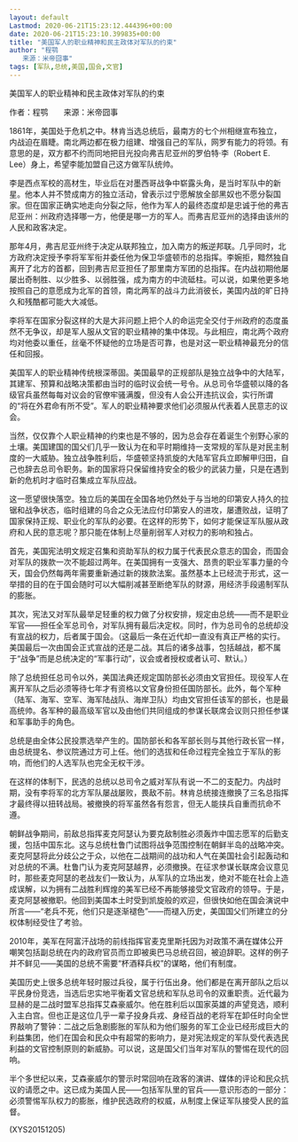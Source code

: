 ```yaml
---
layout: default
Lastmod: 2020-06-21T15:23:12.444396+00:00
date: 2020-06-21T15:23:10.399835+00:00
title: "美国军人的职业精神和民主政体对军队的约束"
author: "程鹗
　　来源：米帝囧事"
tags: [军队,总统,美国,国会,文官]
---
```


美国军人的职业精神和民主政体对军队的约束

作者：程鹗　　来源：米帝囧事

1861年，美国处于危机之中。林肯当选总统后，最南方的七个州相继宣布独立，内战迫在眉睫。南北两边都在极力组建、增强自己的军队，网罗有能力的将领。有意思的是，双方都不约而同地把目光投向弗吉尼亚州的罗伯特·李（Robert E. Lee）身上，希望李能加盟自己这方做军队统帅。

李是西点军校的高材生，毕业后在对墨西哥战争中崭露头角，是当时军队中的新星。他本人并不赞成南方的独立活动，曾表示过宁愿解放全部黑奴也不愿分裂国家。但在国家正确实地走向分裂之际，他作为军人的最终态度却是忠诚于他的弗吉尼亚州：州政府选择哪一方，他便是哪一方的军人。而弗吉尼亚州的选择由该州的人民和政客决定。

那年4月，弗吉尼亚州终于决定从联邦独立，加入南方的叛逆邦联。几乎同时，北方政府决定授予李将军军衔并委任他为保卫华盛顿市的总指挥。李婉拒，黯然独自离开了北方的首都，回到弗吉尼亚担任了那里南方军团的总指挥。在内战初期他屡屡出奇制胜、以少胜多、以弱胜强，成为南方的中流砥柱。可以说，如果他更多地按照自己的意愿成为北军的首领，南北两军的战斗力此消彼长，美国内战的旷日持久和残酷都可能大大减低。

李将军在国家分裂这样的大是大非问题上把个人的命运完全交付于州政府的态度虽然不无争议，却是军人服从文官的职业精神的集中体现。与此相应，南北两个政府均对他委以重任，丝毫不怀疑他的立场是否可靠，也是对这一职业精神最充分的信任和回报。

美国军人的职业精神传统根深蒂固。美国最早的正规部队是独立战争中的大陆军，其建军、预算和战略决策都由当时的临时议会统一号令。从总司令华盛顿以降的各级官兵虽然每每对议会的官僚牢骚满腹，但没有人会公开违抗议会，实行所谓的“将在外君命有所不受”。军人的职业精神要求他们必须服从代表着人民意志的议会。

当然，仅仅靠个人职业精神的约束也是不够的，因为总会存在着诞生个别野心家的土壤。美国建国的国父们几乎一致认为在和平时期维持一支常规的军队是对民主制度的一大威胁。独立战争胜利后，华盛顿坚持凯旋的大陆军官兵立即解甲归田，自己也辞去总司令职务。新的国家将只保留维持安全的极少的武装力量，只是在遇到新的危机时才临时召集成立军队应战。

这一愿望很快落空。独立后的美国在全国各地仍然处于与当地的印第安人持久的拉锯和战争状态，临时组建的乌合之众无法应付印第安人的进攻，屡遭败战，证明了国家保持正规、职业化的军队的必要。在这样的形势下，如何才能保证军队服从政府和人民的意志呢？那只能在体制上尽量削弱军人对权力的影响和独占。

首先，美国宪法明文规定召集和资助军队的权力属于代表民众意志的国会，而国会对军队的拨款一次不能超过两年。在美国拥有一支强大、昂贵的职业军事力量的今天，国会仍然每两年需要重新通过新的拨款法案。虽然基本上已经流于形式，这一举措的目的在于国会随时可以大幅削减甚至断绝军队的财源，用经济手段遏制军队的膨胀。

其次，宪法又对军队最举足轻重的权力做了分权安排，规定由总统——而不是职业军官——担任全军总司令，对军队拥有最后决定权。同时，作为总司令的总统却没有宣战的权力，后者属于国会。（这最后一条在近代却一直没有真正严格的实行。美国最后一次由国会正式宣战的还是二战。其后的诸多战事，包括越战，都不属于“战争”而是总统决定的“军事行动”，议会或者授权或者认可、默认。）

除了总统担任总司令以外，美国法典还规定国防部长必须由文官担任。现役军人在离开军队之后必须等待七年才有资格以文官身份担任国防部长。此外，每个军种（陆军、海军、空军、海军陆战队、海岸卫队）均由文官担任该军的部长，也是最高统帅。各军种的最高级军官以及由他们共同组成的参谋长联席会议则只担任参谋和军事助手的角色。

总统是由全体公民投票选举产生的。国防部长和各军部长则与其他行政长官一样，由总统提名、参议院通过方可上任。他们的选拔和任命过程完全独立于军队的影响，而他们的人选军队也完全无权干涉。

在这样的体制下，民选的总统以总司令之威对军队有说一不二的支配力。内战时期，没有李将军的北方军队屡战屡败，畏敌不前。林肯总统接连撤换了三名总指挥才最终得以扭转战局。被撤换的将军虽然各有怨言，但无人能挟兵自重而抗命不遵。

朝鲜战争期间，前敌总指挥麦克阿瑟认为要克敌制胜必须轰炸中国志愿军的后勤支援，包括中国东北。这与总统杜鲁门试图将战争范围控制在朝鲜半岛的战略冲突。麦克阿瑟将此分歧公之于众，以他在二战期间的战功和人气在美国社会引起轰动和对总统的不满。杜鲁门认为麦克阿瑟越界，必须撤换。在征求参谋长联席会议意见时，那些麦克阿瑟的老战友们一致认为，从军队的立场出发，绝对不能在社会上造成误解，以为拥有二战胜利辉煌的美军已经不再能够接受文官政府的领导。于是，麦克阿瑟被撤职。他回到美国本土时受到凯旋般的欢迎，但很快如他在国会演说中所言——“老兵不死，他们只是逐渐褪色”——而褪入历史，美国国父们所建立的分权体制经受住了考验。

2010年，美军在阿富汗战场的前线指挥官麦克里斯托因为对政策不满在媒体公开嘲笑包括副总统在内的政府官员而立即被奥巴马总统召回，被迫辞职。这样的例子并不鲜见——美国的总统不需要“杯酒释兵权”的谋略，他们有制度。

美国历史上很多总统年轻时服过兵役，属于行伍出身。他们都是在离开部队之后以平民身份竞选，当选后忠实地平衡着文官总统和军队总司令的双重职责。近代最为显赫的是二战时盟军总指挥艾森豪威尔。他在胜利后以国家英雄的声望竞选，顺利入主白宫。但也正是这位几乎一辈子投身兵戎、身经百战的老将军在卸任时向全世界敲响了警钟：二战之后急剧膨胀的军队和为他们服务的军工企业已经形成巨大的利益集团，他们在国会和民众中有超常的影响力，是对宪法规定的军队受代表选民利益的文官控制原则的新威胁。可以说，这是国父们当年对军队的警惕在现代的回响。

半个多世纪以来，艾森豪威尔的警示时常回响在政客的演讲、媒体的评论和民众抗议的请愿之中。这已成为美国人民——包括军队里的官兵——意识形态的一部分：必须警惕军队权力的膨胀，维护民选政府的权威，从制度上保证军队接受人民的监督。

(XYS20151205)

